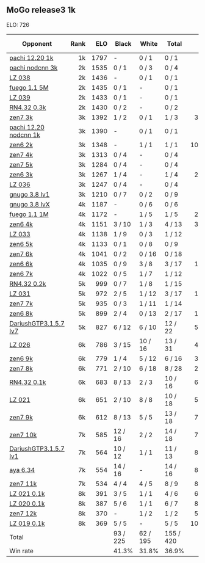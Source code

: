 ## MoGo release3 1k ##

ELO: 726

Opponent | Rank | ELO | Black | White | Total | Win rate
---------|-----:|----:|-------|-------|-------|-------:
[pachi 12.20 1k](pachi%2012.20%201k.md) | 1k | 1797 | - | 0 / 1 | 0 / 1 | 0.0%
[pachi nodcnn 3k](pachi%20nodcnn%203k.md) | 2k | 1535 | 0 / 1 | 0 / 3 | 0 / 4 | 0.0%
[LZ 038](LZ%20038.md) | 2k | 1436 | - | 0 / 1 | 0 / 1 | 0.0%
[fuego 1.1 5M](fuego%201.1%205M.md) | 2k | 1435 | 0 / 1 | - | 0 / 1 | 0.0%
[LZ 039](LZ%20039.md) | 2k | 1433 | 0 / 1 | - | 0 / 1 | 0.0%
[RN4.32 0.3k](RN4.32%200.3k.md) | 2k | 1430 | 0 / 2 | - | 0 / 2 | 0.0%
[zen7 3k](zen7%203k.md) | 3k | 1392 | 1 / 2 | 0 / 1 | 1 / 3 | 33.3%
[pachi 12.20 nodcnn 1k](pachi%2012.20%20nodcnn%201k.md) | 3k | 1390 | - | 0 / 1 | 0 / 1 | 0.0%
[zen6 2k](zen6%202k.md) | 3k | 1348 | - | 1 / 1 | 1 / 1 | 100.0%
[zen7 4k](zen7%204k.md) | 3k | 1313 | 0 / 4 | - | 0 / 4 | 0.0%
[zen7 5k](zen7%205k.md) | 3k | 1284 | 0 / 4 | - | 0 / 4 | 0.0%
[zen6 3k](zen6%203k.md) | 3k | 1267 | 1 / 4 | - | 1 / 4 | 25.0%
[LZ 036](LZ%20036.md) | 3k | 1247 | 0 / 4 | - | 0 / 4 | 0.0%
[gnugo 3.8 lv1](gnugo%203.8%20lv1.md) | 3k | 1210 | 0 / 7 | 0 / 2 | 0 / 9 | 0.0%
[gnugo 3.8 lvX](gnugo%203.8%20lvX.md) | 4k | 1187 | - | 0 / 6 | 0 / 6 | 0.0%
[fuego 1.1 1M](fuego%201.1%201M.md) | 4k | 1172 | - | 1 / 5 | 1 / 5 | 20.0%
[zen6 4k](zen6%204k.md) | 4k | 1151 | 3 / 10 | 1 / 3 | 4 / 13 | 30.8%
[LZ 033](LZ%20033.md) | 4k | 1138 | 1 / 9 | 0 / 3 | 1 / 12 | 8.3%
[zen6 5k](zen6%205k.md) | 4k | 1133 | 0 / 1 | 0 / 8 | 0 / 9 | 0.0%
[zen7 6k](zen7%206k.md) | 4k | 1041 | 0 / 2 | 0 / 16 | 0 / 18 | 0.0%
[zen6 6k](zen6%206k.md) | 4k | 1035 | 0 / 9 | 3 / 8 | 3 / 17 | 17.6%
[zen6 7k](zen6%207k.md) | 4k | 1022 | 0 / 5 | 1 / 7 | 1 / 12 | 8.3%
[RN4.32 0.2k](RN4.32%200.2k.md) | 5k | 999 | 0 / 7 | 1 / 8 | 1 / 15 | 6.7%
[LZ 031](LZ%20031.md) | 5k | 972 | 2 / 5 | 1 / 12 | 3 / 17 | 17.6%
[zen7 7k](zen7%207k.md) | 5k | 935 | 0 / 3 | 1 / 11 | 1 / 14 | 7.1%
[zen6 8k](zen6%208k.md) | 5k | 899 | 2 / 4 | 0 / 13 | 2 / 17 | 11.8%
[DariushGTP3.1.5.7 lv7](DariushGTP3.1.5.7%20lv7.md) | 5k | 827 | 6 / 12 | 6 / 10 | 12 / 22 | 54.5%
[LZ 026](LZ%20026.md) | 6k | 786 | 3 / 15 | 10 / 16 | 13 / 31 | 41.9%
[zen6 9k](zen6%209k.md) | 6k | 779 | 1 / 4 | 5 / 12 | 6 / 16 | 37.5%
[zen7 8k](zen7%208k.md) | 6k | 771 | 2 / 10 | 6 / 18 | 8 / 28 | 28.6%
[RN4.32 0.1k](RN4.32%200.1k.md) | 6k | 683 | 8 / 13 | 2 / 3 | 10 / 16 | 62.5%
[LZ 021](LZ%20021.md) | 6k | 651 | 2 / 10 | 8 / 8 | 10 / 18 | 55.6%
[zen7 9k](zen7%209k.md) | 6k | 612 | 8 / 13 | 5 / 5 | 13 / 18 | 72.2%
[zen7 10k](zen7%2010k.md) | 7k | 585 | 12 / 16 | 2 / 2 | 14 / 18 | 77.8%
[DariushGTP3.1.5.7 lv1](DariushGTP3.1.5.7%20lv1.md) | 7k | 564 | 10 / 12 | 1 / 1 | 11 / 13 | 84.6%
[aya 6.34](aya%206.34.md) | 7k | 554 | 14 / 16 | - | 14 / 16 | 87.5%
[zen7 11k](zen7%2011k.md) | 7k | 534 | 4 / 4 | 4 / 5 | 8 / 9 | 88.9%
[LZ 021 0.1k](LZ%20021%200.1k.md) | 8k | 391 | 3 / 5 | 1 / 1 | 4 / 6 | 66.7%
[LZ 020 0.1k](LZ%20020%200.1k.md) | 8k | 387 | 5 / 6 | 1 / 1 | 6 / 7 | 85.7%
[zen7 12k](zen7%2012k.md) | 8k | 370 | - | 1 / 2 | 1 / 2 | 50.0%
[LZ 019 0.1k](LZ%20019%200.1k.md) | 8k | 369 | 5 / 5 | - | 5 / 5 | 100.0%
Total | | | 93 / 225 | 62 / 195 | 155 / 420 | 
Win rate| | | 41.3% | 31.8% | 36.9% | 
